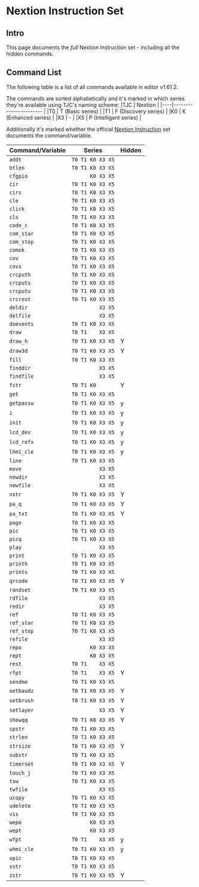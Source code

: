 # Nextion Instruction Set

## Intro 

This page documents the _full_ Nextion Instruction set - including all the hidden commands. 

## Command List

The following table is a list of all commands available in editor v1.61.2. 

The commands are sorted alphabetically and it's marked in which series they're available using TJC's naming scheme:
|TJC | Nextion                |
|----|----------------------- |
|T0  | T (Basic series)       |
|T1  | F (Discovery series)   |
|K0  | K (Enhanced series)    |
|X3  | -                      |
|X5  | P (Intelligent series) |

Additionally it's marked whether the official [Nextion Instruction](https://nextion.tech/instruction-set/) set documents the command/variable.

| Command/Variable    | Series           | Hidden |
|---------------------|------------------|--------|
| `addt`              | `T0 T1 K0 X3 X5` |        |
| `btlen`             | `T0 T1 K0 X3 X5` |        |
| `cfgpio`            | `      K0 X3 X5` |        |
| `cir`               | `T0 T1 K0 X3 X5` |        |
| `cirs`              | `T0 T1 K0 X3 X5` |        |
| `cle`               | `T0 T1 K0 X3 X5` |        |
| `click`             | `T0 T1 K0 X3 X5` |        |
| `cls`               | `T0 T1 K0 X3 X5` |        |
| `code_c`            | `T0 T1 K0 X3 X5` |        |
| `com_star`          | `T0 T1 K0 X3 X5` |        |
| `com_stop`          | `T0 T1 K0 X3 X5` |        |
| `comok`             | `T0 T1 K0 X3 X5` |        |
| `cov`               | `T0 T1 K0 X3 X5` |        |
| `covx`              | `T0 T1 K0 X3 X5` |        |
| `crcputh`           | `T0 T1 K0 X3 X5` |        |
| `crcputs`           | `T0 T1 K0 X3 X5` |        |
| `crcputu`           | `T0 T1 K0 X3 X5` |        |
| `crcrest`           | `T0 T1 K0 X3 X5` |        |
| `deldir`            | `         X3 X5` |        |
| `delfile`           | `         X3 X5` |        |
| `doevents`          | `T0 T1 K0 X3 X5` |        |
| `draw`              | `T0 T1    X3 X5` |        |
| `draw_h`            | `T0 T1 K0 X3 X5` | Y      |
| `draw3d`            | `T0 T1 K0 X3 X5` | Y      |
| `fill`              | `T0 T1 K0 X3 X5` |        |
| `finddir`           | `         X3 X5` |        |
| `findfile`          | `         X3 X5` |        |
| `fstr`              | `T0 T1 K0      ` | Y      |
| `get`               | `T0 T1 K0 X3 X5` |        |
| `getpassw`          | `T0 T1 K0 X3 X5` | y      |
| `i`                 | `T0 T1 K0 X3 X5` | y      |
| `init`              | `T0 T1 K0 X3 X5` | y      |
| `lcd_dev`           | `T0 T1 K0 X3 X5` | y      |
| `lcd_refx`          | `T0 T1 K0 X3 X5` | y      |
| `lhmi_cle`          | `T0 T1 K0 X3 X5` | y      |
| `line`              | `T0 T1 K0 X3 X5` |        |
| `move`              | `         X3 X5` |        |
| `newdir`            | `         X3 X5` |        |
| `newfile`           | `         X3 X5` |        |
| `nstr`              | `T0 T1 K0 X3 X5` | Y      |
| `pa_q`              | `T0 T1 K0 X3 X5` | Y      |
| `pa_txt`            | `T0 T1 K0 X3 X5` | Y      |
| `page`              | `T0 T1 K0 X3 X5` |        |
| `pic`               | `T0 T1 K0 X3 X5` |        |
| `picq`              | `T0 T1 K0 X3 X5` |        |
| `play`              | `         X3 X5` |        |
| `print`             | `T0 T1 K0 X3 X5` |        |
| `printh`            | `T0 T1 K0 X3 X5` |        |
| `prints`            | `T0 T1 K0 X3 X5` |        |
| `qrcode`            | `T0 T1 K0 X3 X5` | Y      |
| `randset`           | `T0 T1 K0 X3 X5` |        |
| `rdfile`            | `         X3 X5` |        |
| `redir`             | `         X3 X5` |        |
| `ref`               | `T0 T1 K0 X3 X5` |        |
| `ref_star`          | `T0 T1 K0 X3 X5` |        |
| `ref_stop`          | `T0 T1 K0 X3 X5` |        |
| `refile`            | `         X3 X5` |        |
| `repo`              | `      K0 X3 X5` |        |
| `rept`              | `      K0 X3 X5` |        |
| `rest`              | `T0 T1    X3 X5` |        |
| `rfpt`              | `T0 T1    X3 X5` | Y      |
| `sendme`            | `T0 T1 K0 X3 X5` |        |
| `setbaudz`          | `T0 T1 K0 X3 X5` | Y      |
| `setbrush`          | `T0 T1 K0 X3 X5` | Y      |
| `setlayer`          | `         X3 X5` | Y      |
| `showqq`            | `T0 T1 K0 X3 X5` | Y      |
| `spstr`             | `T0 T1 K0 X3 X5` |        |
| `strlen`            | `T0 T1 K0 X3 X5` |        |
| `strsize`           | `T0 T1 K0 X3 X5` | Y      |
| `substr`            | `T0 T1 K0 X3 X5` |        |
| `timerset`          | `T0 T1 K0 X3 X5` | Y      |
| `touch_j`           | `T0 T1 K0 X3 X5` |        |
| `tsw`               | `T0 T1 K0 X3 X5` |        |
| `twfile`            | `         X3 X5` |        |
| `ucopy`             | `T0 T1 K0 X3 X5` |        |
| `udelete`           | `T0 T1 K0 X3 X5` |        |
| `vis`               | `T0 T1 K0 X3 X5` |        |
| `wepo`              | `      K0 X3 X5` |        |
| `wept`              | `      K0 X3 X5` |        |
| `wfpt`              | `T0 T1    X3 X5` | y      |
| `whmi_cle`          | `T0 T1 K0 X3 X5` | y      |
| `xpic`              | `T0 T1 K0 X3 X5` |        |
| `xstr`              | `T0 T1 K0 X3 X5` |        |
| `zstr`              | `T0 T1 K0 X3 X5` | Y      |
